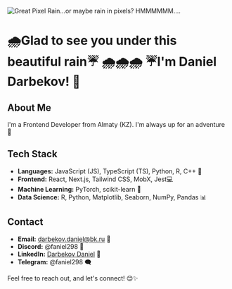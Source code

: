 ![Great Pixel Rain...or maybe rain in pixels? HMMMMMM....](https://64.media.tumblr.com/167bafe644e9a2af464a7664e26b88f7/tumblr_ool545MQ4E1vcsrlfo1_1280.gif)

# 🌧️Glad to see you under this beautiful rain☔  🌧🌧🌧  ☔I'm Daniel Darbekov! 👋

## About Me
I'm a Frontend Developer from Almaty (KZ). I'm always up for an adventure🚀

## Tech Stack
- **Languages:** JavaScript (JS), TypeScript (TS), Python, R, C++ 🐍
- **Frontend:** React, Next.js, Tailwind CSS, MobX, Jest💻
- **Machine Learning:** PyTorch, scikit-learn 🤖
- **Data Science:** R, Python, Matplotlib, Seaborn, NumPy, Pandas 📊

## Contact
- **Email:** darbekov.daniel@bk.ru 📧
- **Discord:** @faniel298 💬
- **LinkedIn:** [Darbekov Daniel](https://www.linkedin.com/in/daniel-darbekov-63345a24b/) 👔
- **Telegram:** @faniel298 🗨️

Feel free to reach out, and let's connect! 😊✨
